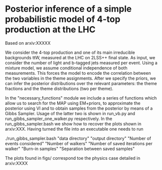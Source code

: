 # Posterior inference of a simple probabilistic model of 4-top production at the LHC

Based on arxiv:XXXXX

We consider the 4-top production and one of its main irreducible backgrounds ttW, measured at the LHC on 2LSS++ final state. As input, we consider the number of light and b-tagged jets measured per event. Using a mixture model, we assume conditional independence of both measurements. This forces the model to encode the correlation between the two variables in the theme assignments. After we specify the priors, we can infer the posterior distributions over the relevant parameters: the theme fractions and the theme distributions (two per theme). 

In the "necessary_functions" module we include a series of functions which allow us to search for the MAP using EM+priors, to approximate the posterior using VI and to obtain samples from the posterior by means of a Gibbs Sampler. Usage of the latter two is shown in run_vb.py and run_gibbs_sampler_one_walker.py respectively. In the run_gibbs_sampler.bash we show how to recover the plots shown in arxiv:XXX. Having turned the file into an executable one needs to run

./run_gibbs_sampler.bash "data directory" "output directory" "Number of events considered" "Number of walkers" "Number of saved iterations per walker" "Burn-in samples" "Separation between saved samples"

The plots found in figs/ correspond toe the physics case detailed in arxiv:XXXX
